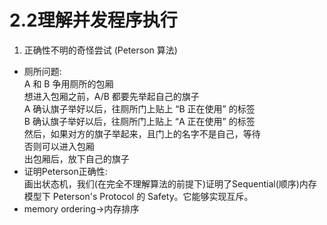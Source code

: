 # 2.2理解并发程序执行
1. 正确性不明的奇怪尝试 (Peterson 算法)  
- 厕所问题:  
    A 和 B 争用厕所的包厢  
    想进入包厢之前，A/B 都要先举起自己的旗子  
    A 确认旗子举好以后，往厕所门上贴上 “B 正在使用” 的标签  
    B 确认旗子举好以后，往厕所门上贴上 “A 正在使用” 的标签  
    然后，如果对方的旗子举起来，且门上的名字不是自己，等待  
    否则可以进入包厢  
    出包厢后，放下自己的旗子  
- 证明Peterson正确性:  
    画出状态机，我们(在完全不理解算法的前提下)证明了Sequential(顺序)内存
    模型下 Peterson's Protocol 的 Safety。它能够实现互斥。  
- memory ordering->内存排序  

